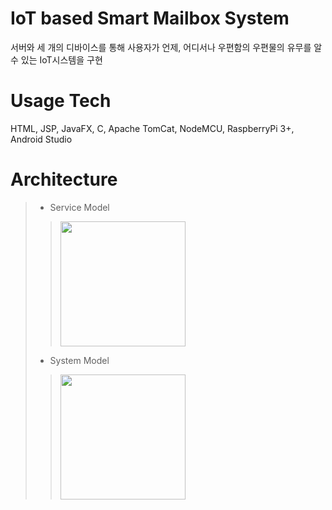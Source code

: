 # IoT based Smart Mailbox System
서버와 세 개의 디바이스를 통해 사용자가 언제, 어디서나 우편함의 우편물의 유무를 알 수 있는 IoT시스템을 구현

# Usage Tech
HTML, JSP, JavaFX, C, Apache TomCat, NodeMCU, RaspberryPi 3+, Android Studio

# Architecture
> - Service Model
> > <img src="https://user-images.githubusercontent.com/43469662/76012036-f3302180-5f58-11ea-8510-c9ee4755be5b.png" height="200"></img>
> - System Model
> > <img src="https://user-images.githubusercontent.com/43469662/76012251-591ca900-5f59-11ea-9753-74d71a95b8aa.png" height="200"></img>
